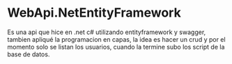 # WebApi.NetEntityFramework
Es una api que hice en .net c# utilizando entityframework y swagger, tambien apliqué la programacion en capas, la idea es hacer un crud y por el momento solo se listan los usuarios, cuando la termine subo los script de la base de datos.
